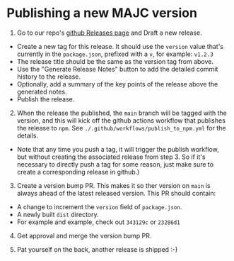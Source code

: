 # Publishing a new MAJC version

1. Go to our repo's [github Releases page](https://github.com/mozilla-services/majc/releases) and Draft a new release.
  *  Create a new tag for this release. It should use the `version` value that's currently in the `package.json`, prefixed with a `v`, for example: `v1.2.3`
  *  The release title should be the same as the version tag from above.
  *  Use the "Generate Release Notes" button to add the detailed commit history to the release.
  *  Optionally, add a summary of the key points of the release above the generated notes.
  *  Publish the release.

2. When the release the published, the `main` branch will be tagged with the version, and this will kick off the github actions workflow that publishes the release to `npm`. See `./.github/workflows/publish_to_npm.yml` for the details.
  * Note that any time you push a tag, it will trigger the publish workflow, but without creating the associated release from step 3. So if it's necessary to directly push a tag for some reason, just make sure to create a corresponding release in github.)

3. Create a version bump PR. This makes it so ther version on `main` is always ahead of the latest released version. This PR should contain:
  * A change to increment the `version` field of `package.json`.
  * A newly built `dist` directory.
  * For example and example, check out `343129c` or `23286d1`

4. Get approval and merge the version bump PR.

5. Pat yourself on the back, another release is shipped :-)

